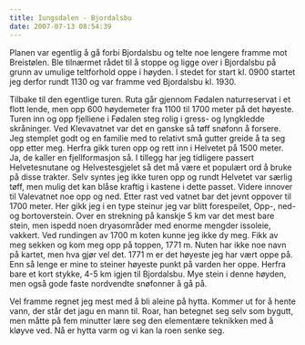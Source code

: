 ```yaml
---
title: Iungsdalen - Bjordalsbu
date: 2007-07-13 08:54:39
---
```


Planen var egentlig å gå forbi Bjordalsbu og telte noe lengere framme mot Breistølen. Ble tilnærmet rådet til å stoppe og ligge over i Bjordalsbu på grunn av umulige teltforhold oppe i høyden. I stedet for start kl. 0900 startet jeg derfor rundt 1130 og var framme ved Bjordalsbu kl. 1930.

Tilbake til den egentlige turen. Ruta går gjennom Fødalen naturreservat i et flott lende, men opp 600 høydemeter fra 1100 til 1700 meter på det høyeste. Turen inn og opp fjelliene i Fødalen steg rolig i gress- og  lyngkledde skråninger.  Ved Klevavatnet  var det en ganske så tøff snøfonn å forsere. Jeg stemplet godt og en familie med to relativt små gutter greide å ta seg opp etter meg. Herfra gikk turen opp og rett inn i Helvetet på 1500 meter. Ja, de kaller en fjellformasjon så. I tillegg har jeg tidligere passert Helvetesnutane og Helvestesgjelet så det må være et populært ord å bruke på disse trakter. Selv syntes jeg ikke turen opp og rundt Helvetet var særlig tøff, men mulig det kan blåse kraftig i kastene i dette passet. Videre innover til Valevatnet noe opp og ned. Etter rast ved vatnet bar det jevnt oppover til 1700 meter. Her gikk jeg i en type steinur jeg var blitt forespeilet, Opp-, ned- og bortoverstein. Over en strekning på kanskje 5 km var det mest bare stein, men ispedd noen dryasområder med enorme mengder issoleie, vakkert. Ved rundingen av 1700 m koten kunne jeg ikke dy meg. Fikk av meg sekken og kom meg opp på toppen, 1771 m. Nuten har ikke noe navn på kartet, men hva gjør vel det. 1771 m er det høyeste jeg har vært oppe på. Enn så lenge er mine to steiner høyeste punkt på varden  her oppe. Herfra bare et kort stykke, 4-5 km igjen til Bjordalsbu. Mye stein i denne høyden, men også gode faste nordvendte snøfonner å gå på.

Vel framme regnet jeg mest med å bli aleine på hytta. Kommer ut for å hente vann, der står det jagu en mann til. Roar, han betegnet seg selv som bygutt, men måtte på fem minutter lære seg den elementære teknikken med å kløyve ved. Nå er hytta varm og vi kan la roen senke seg.

